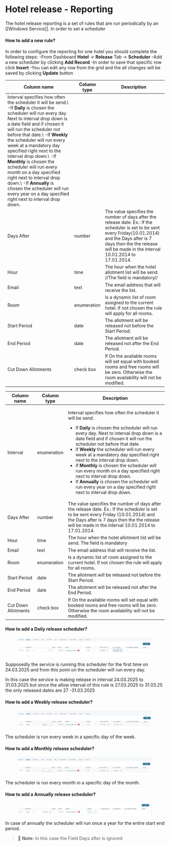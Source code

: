 # Hotel release - Reporting

The hotel release reporting is a set of rules that are run periodically by an \[\[Windows Service]]. In order to set a scheduler

#### How to add a new rule? <a href="#how-to-add-a-new-rule" id="how-to-add-a-new-rule"></a>

In order to configure the reporting for one hotel you should complete the following steps: -From Dashboard **Hotel** -> **Release** Tab -> **Scheduler** -Add a new scheduler by clicking **Add Record** -In order to save that specific row click **Insert** -You can edit any row from the grid and the all changes will be saved by clicking **Update** button

| Column name                                                                                                                                                                                                                                                                                                                                                                                                                                                                                                                                                                                | Column type | Description                                                                                                                                                                                                                              |
| ------------------------------------------------------------------------------------------------------------------------------------------------------------------------------------------------------------------------------------------------------------------------------------------------------------------------------------------------------------------------------------------------------------------------------------------------------------------------------------------------------------------------------------------------------------------------------------------ | ----------- | ---------------------------------------------------------------------------------------------------------------------------------------------------------------------------------------------------------------------------------------- |
| Interval specifies how often the scheduler it will be send.\ -If **Daily** is chosen the scheduler will run every day. Next to interval drop down is a date field and if chosen it will run the scheduler not before that date.\ -If **Weekly** the scheduler will run every week at a mandatory day specified right next to the interval drop down.\ -If **Monthly** is chosen the scheduler will run every month on a day specified right next to interval drop down.\ -If **Annually** is chosen the scheduler will run every year on a day specified right next to interval drop down. |             |                                                                                                                                                                                                                                          |
| Days After                                                                                                                                                                                                                                                                                                                                                                                                                                                                                                                                                                                 | number      | The value specifies the number of days after the release date. Ex.: If the scheduler is set to be sent every Friday(10.01.2014) and the Days after is 7 days then the the release will be made in the interval 10.01.2014 to 17.01.2014. |
| Hour                                                                                                                                                                                                                                                                                                                                                                                                                                                                                                                                                                                       | time        | The hour when the hotel allotment list will be send. //The field is mandatory//                                                                                                                                                          |
| Email                                                                                                                                                                                                                                                                                                                                                                                                                                                                                                                                                                                      | text        | The email address that will receive the list.                                                                                                                                                                                            |
| Room                                                                                                                                                                                                                                                                                                                                                                                                                                                                                                                                                                                       | enumeration | Is a dynamic list of room assigned to the current hotel. If not chosen the rule will apply for all rooms.                                                                                                                                |
| Start Period                                                                                                                                                                                                                                                                                                                                                                                                                                                                                                                                                                               | date        | The allotment will be released not before the Start Period.                                                                                                                                                                              |
| End Period                                                                                                                                                                                                                                                                                                                                                                                                                                                                                                                                                                                 | date        | The allotment will be released not after the End Period.                                                                                                                                                                                 |
| Cut Down Allotments                                                                                                                                                                                                                                                                                                                                                                                                                                                                                                                                                                        | check box   | If On the available rooms will set equal with booked rooms and free rooms will be zero. Otherwise the room availability will not be modified.                                                                                            |

| Column name         | Column type | Description                                                                                                                                                                                                                                                                                                                                                                                                                                                                                                                                                                                                                                                                            |
| ------------------- | ----------- | -------------------------------------------------------------------------------------------------------------------------------------------------------------------------------------------------------------------------------------------------------------------------------------------------------------------------------------------------------------------------------------------------------------------------------------------------------------------------------------------------------------------------------------------------------------------------------------------------------------------------------------------------------------------------------------- |
| Interval            | enumeration | <p>Interval specifies how often the scheduler it will be send.</p><ul><li>If <strong>Daily</strong> is chosen the scheduler will run every day. Next to interval drop down is a date field and if chosen it will run the scheduler not before that date.</li><li>If <strong>Weekly</strong> the scheduler will run every week at a mandatory day specified right next to the interval drop down.</li><li>If <strong>Monthly</strong> is chosen the scheduler will run every month on a day specified right next to interval drop down.</li><li>If <strong>Annually</strong> is chosen the scheduler will run every year on a day specified right next to interval drop down.</li></ul> |
| Days After          | number      | The value specifies the number of days after the release date. Ex.: If the scheduler is set to be sent every Friday (10.01.2014) and the Days after is 7 days then the the release will be made in the interval 10.01.2014 to 17.01.2014.                                                                                                                                                                                                                                                                                                                                                                                                                                              |
| Hour                | time        | The hour when the hotel allotment list will be send. The field is mandatory                                                                                                                                                                                                                                                                                                                                                                                                                                                                                                                                                                                                            |
| Email               | text        | The email address that will receive the list.                                                                                                                                                                                                                                                                                                                                                                                                                                                                                                                                                                                                                                          |
| Room                | enumeration | Is a dynamic list of room assigned to the current hotel. If not chosen the rule will apply for all rooms.                                                                                                                                                                                                                                                                                                                                                                                                                                                                                                                                                                              |
| Start Period        | date        | The allotment will be released not before the Start Period.                                                                                                                                                                                                                                                                                                                                                                                                                                                                                                                                                                                                                            |
| End Period          | date        | The allotment will be released not after the End Period.                                                                                                                                                                                                                                                                                                                                                                                                                                                                                                                                                                                                                               |
| Cut Down Allotments | check box   | If On the available rooms will set equal with booked rooms and free rooms will be zero. Otherwise the room availability will not be modified.                                                                                                                                                                                                                                                                                                                                                                                                                                                                                                                                          |

#### How to add a Daily release scheduler? <a href="#how-to-add-a-daily-release-scheduler" id="how-to-add-a-daily-release-scheduler"></a>

<figure><img src="../../../.gitbook/assets/image (13) (1) (1) (1) (1) (1) (1).png" alt=""><figcaption></figcaption></figure>

Supposedly the service is running this scheduler for the first time on 24.03.2025 and from this point on the scheduler will run every day.

In this case the service is making release in interval 24.03.2025 to 31.03.2025 but since the allow interval of this rule is 27.03.2025 to 31.03.25 the only released dates are 27 -31.03.2025

#### How to add a Weekly release scheduler? <a href="#how-to-add-a-weekly-release-scheduler" id="how-to-add-a-weekly-release-scheduler"></a>

<figure><img src="../../../.gitbook/assets/image (14) (1) (1) (1) (1) (1) (1).png" alt=""><figcaption></figcaption></figure>

The scheduler is run every week in a specific day of the week.

#### How to add a Monthly release scheduler? <a href="#how-to-add-a-monthly-release-scheduler" id="how-to-add-a-monthly-release-scheduler"></a>

<figure><img src="../../../.gitbook/assets/image (15) (1) (1) (1) (1) (1) (1).png" alt=""><figcaption></figcaption></figure>

The scheduler is run every month in a specific day of the month.

#### How to add a Annually release scheduler? <a href="#how-to-add-a-annually-release-scheduler" id="how-to-add-a-annually-release-scheduler"></a>

<figure><img src="../../../.gitbook/assets/image (16) (1) (1) (1) (1) (1) (1).png" alt=""><figcaption></figcaption></figure>

In case of annually the scheduler will run once a year for the entire start end period.

> 📝 **Note:** In this case the Field Days after is ignored
